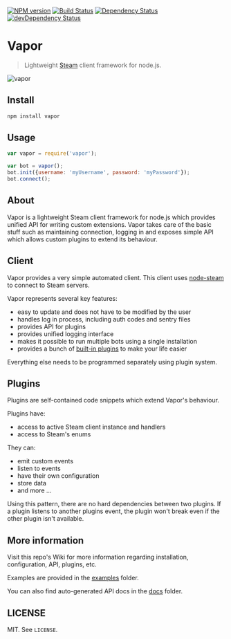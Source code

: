 [![NPM version](http://img.shields.io/npm/v/vapor.svg?style=flat)](https://www.npmjs.org/package/vapor)
[![Build Status](https://travis-ci.org/scholtzm/vapor.svg?branch=master)](https://travis-ci.org/scholtzm/vapor)
[![Dependency Status](https://david-dm.org/scholtzm/vapor.svg)](https://david-dm.org/scholtzm/vapor)
[![devDependency Status](https://david-dm.org/scholtzm/vapor/dev-status.svg)](https://david-dm.org/scholtzm/vapor#info=devDependencies)

# Vapor

> Lightweight [Steam](http://store.steampowered.com/about/) client framework for node.js.

![vapor](https://cloud.githubusercontent.com/assets/2640934/9032860/1cf00bb8-39c3-11e5-82a0-efe2807c8f62.png)

## Install

```sh
npm install vapor
```

## Usage

```js
var vapor = require('vapor');

var bot = vapor();
bot.init({username: 'myUsername', password: 'myPassword'});
bot.connect();
```

## About

Vapor is a lightweight Steam client framework for node.js which provides unified API for writing custom extensions. Vapor takes care of the basic stuff such as maintaining connection, logging in and exposes simple API which allows custom plugins to extend its behaviour.

## Client

Vapor provides a very simple automated client. This client uses [node-steam](https://github.com/seishun/node-steam) to connect to Steam servers.

Vapor represents several key features:
- easy to update and does not have to be modified by the user
- handles log in process, including auth codes and sentry files
- provides API for plugins
- provides unified logging interface
- makes it possible to run multiple bots using a single installation
- provides a bunch of [built-in plugins](docs) to make your life easier

Everything else needs to be programmed separately using plugin system.

## Plugins

Plugins are self-contained code snippets which extend Vapor's behaviour.

Plugins have:
- access to active Steam client instance and handlers
- access to Steam's enums

They can:
- emit custom events
- listen to events
- have their own configuration
- store data
- and more ...

Using this pattern, there are no hard dependencies between two plugins. If a plugin listens to another plugins event, the plugin won't break even if the other plugin isn't available.

## More information

Visit this repo's Wiki for more information regarding installation, configuration, API, plugins, etc.

Examples are provided in the [examples](examples) folder.

You can also find auto-generated API docs in the [docs](docs) folder.

## LICENSE

MIT. See `LICENSE`.
